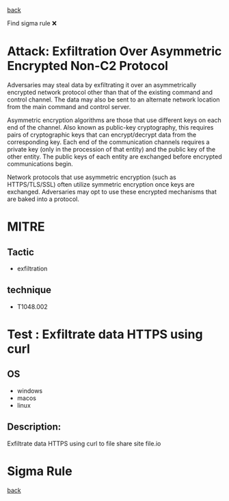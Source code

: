 
[back](../index.md)

Find sigma rule :x: 

# Attack: Exfiltration Over Asymmetric Encrypted Non-C2 Protocol 

Adversaries may steal data by exfiltrating it over an asymmetrically encrypted network protocol other than that of the existing command and control channel. The data may also be sent to an alternate network location from the main command and control server. 

Asymmetric encryption algorithms are those that use different keys on each end of the channel. Also known as public-key cryptography, this requires pairs of cryptographic keys that can encrypt/decrypt data from the corresponding key. Each end of the communication channels requires a private key (only in the procession of that entity) and the public key of the other entity. The public keys of each entity are exchanged before encrypted communications begin. 

Network protocols that use asymmetric encryption (such as HTTPS/TLS/SSL) often utilize symmetric encryption once keys are exchanged. Adversaries may opt to use these encrypted mechanisms that are baked into a protocol. 

# MITRE
## Tactic
  - exfiltration


## technique
  - T1048.002


# Test : Exfiltrate data HTTPS using curl
## OS
  - windows
  - macos
  - linux


## Description:
Exfiltrate data HTTPS using curl to file share site file.io


# Sigma Rule


[back](../index.md)
